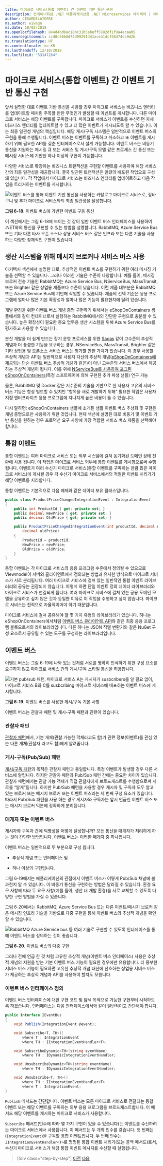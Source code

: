 ```yaml
---
title: 마이크로 서비스(통합 이벤트) 간 이벤트 기반 통신 구현
description: 컨테이너화된 .NET 애플리케이션용 .NET Microservices 아키텍처 | 마이크로 서비스 간의 이벤트 기반 통신을 구현하기 위해 통합 이벤트를 이해합니다.
author: CESARDELATORRE
ms.author: wiwagn
ms.date: 10/02/2018
ms.openlocfilehash: 844d4bd8ac18bc31b5abeff5882df1f9a4acaab5
ms.sourcegitcommit: ccd8c36b0d74d99291d41aceb14cf98d74dc9d2b
ms.translationtype: HT
ms.contentlocale: ko-KR
ms.lasthandoff: 12/10/2018
ms.locfileid: "53147264"
---
```

# <a name="implementing-event-based-communication-between-microservices-integration-events"></a>마이크로 서비스(통합 이벤트) 간 이벤트 기반 통신 구현

앞서 설명한 대로 이벤트 기반 통신을 사용할 경우 마이크로 서비스는 비즈니스 엔터티를 업데이트할 때처럼 주목할 만한 무엇인가 발생할 때 이벤트를 게시합니다. 다른 마이크로 서비스는 해당 이벤트를 구독합니다. 마이크로 서비스가 이벤트를 수신하면 자체 비즈니스 엔터티를 업데이트할 수 있고 더 많은 이벤트가 게시되도록 할 수 있습니다. 이는 최종 일관성 개념의 핵심입니다. 해당 게시/구독 시스템은 일반적으로 이벤트 버스의 구현을 통해 수행됩니다. 이벤트 버스는 이벤트를 구독하고 취소하고 또 이벤트를 게시하기 위해 필요한 API를 갖춘 인터페이스로서 설계 가능합니다. 이벤트 버스는 비동기 통신을 지원하는 메시징 큐 또는 서비스 및 게시/구독 모델 같은 프로세스 간 통신 또는 메시징 서비스에 기반한 하나 이상의 구현이 가능합니다.

다양한 서비스로 확장하는 비즈니스 트랜잭션을 구현할 이벤트를 사용하여 해당 서비스 간의 최종 일관성을 제공합니다. 결국 일관된 트랜잭션은 일련의 배포된 작업으로 구성돼 있습니다. 각 작업에서 마이크로 서비스는 비즈니스 엔터티를 업데이트하고 다음 작업을 트리거하는 이벤트를 게시합니다.

![이벤트 버스를 통해 이벤트 기반 통신을 사용하는 카탈로그 마이크로 서비스로, 장바구니 및 추가 마이크로 서비스와의 최종 일관성을 달성합니다.](./media/image19.png)

**그림 6-18**. 이벤트 버스에 기반한 이벤트 구동 통신

이 섹션에서는 그림 6-18에 보이는 것 같이 일반 이벤트 버스 인터페이스를 사용하여 .NET와의 통신을 구현할 수 있는 방법을 설명합니다. RabbitMQ, Azure Service Bus 또는 기타 다른 타사 오픈 소스나 상용 서비스 버스 같은 인프라 또는 다른 기술을 사용하는 다양한 잠재적인 구현이 있습니다.

## <a name="using-message-brokers-and-services-buses-for-production-systems"></a>생산 시스템을 위해 메시지 브로커나 서비스 버스 사용

아키텍처 섹션에서 설명한 대로, 추상적인 이벤트 버스를 구현하기 위한 여러 메시징 기술을 선택할 수 있습니다. 그러나 이러한 기술은 수준이 다양합니다. 예를 들어, 메시징 브로커 전송 기술인 RabbitMQ는 Azure Service Bus, NServiceBus, MassTransit, 또는 Brighter 같은 상업용 제품보다 수준이 낮습니다. 이런 제품 대부분은 RabbitMQ 또는 Azure Service Bus에 기반해 작업할 수 있습니다. 제품의 선택 기준은 응용 프로그램에 얼마나 많은 기본 확장성과 얼마나 많은 기능이 필요한지에 달려 있습니다.

개발 환경을 위한 이벤트 버스 개념 증명 구현하기 위해서는 eShopOnContainers 샘플에서와 같이 컨테이너로서 실행하는 RabbitMQ에서의 간단한 구현으로 충분할 수 있습니다. 높은 확장성이 필요한 중요 업무용 생산 시스템을 위해 Azure Service Bus를 평가하고 사용할 수 있습니다.

분산 개발을 더 쉽게 만드는 장기 운영 프로세스를 위한 [Sagas](https://docs.particular.net/nservicebus/sagas/) 같이 고수준의 추상적 개념과 더 풍성한 기능을 요구하는 경우, NServiceBus, MassTransit, Brighter 같은 기타 상업용 및 오픈소스 서비스 버스는 평가할 만한 가치가 있습니다. 이 경우 사용할 추상적 개념과 API는 일반적으로 사용자 자신의 추상적 개념([eShopOnContainers에 제공되는 단순 이벤트 버스 추상적 개념](https://github.com/dotnet-architecture/eShopOnContainers/blob/dev/src/BuildingBlocks/EventBus/EventBus/Abstractions/IEventBus.cs)과 같은)이 아닌 고수준의 서비스 버스에서 제공하는 추상적 개념이 됩니다. 이를 위해 [NServiceBus를 사용하여 포크된 eShopOnContainers](https://go.particular.net/eShopOnContainers)(특정 소프트웨어에 의해 구현된 추가 파생 샘플) 연구 가능

물론, RabbitMQ 및 Docker 같은 저수준의 기술을 기반으로 한 사용자 고유의 서비스 버스 기능은 항상 빌드할 수 있지만 "항목을 새로 개발하기 위해" 필요한 작업은 사용자 지정 엔터프라이즈 응용 프로그램에 지나치게 높은 비용이 들 수 있습니다.

다시 말하면: eShopOnContainers 샘플에 소개된 샘플 이벤트 버스 추상화 및 구현은 개념 증명으로만 사용하기 위한 것입니다. 현재 섹션에 설명된 대로 비동기 및 이벤트 기반 통신을 원하는 경우 프로덕션 요구 사항에 가장 적합한 서비스 버스 제품을 선택해야 합니다.

## <a name="integration-events"></a>통합 이벤트

통합 이벤트는 여러 마이크로 서비스 또는 외부 시스템에 걸쳐 동기화된 도메인 상태 전환에 사용 됩니다. 이 작업은 마이크로 서비스 외부에 통합 이벤트를 게시함으로써 수행됩니다. 이벤트가 여러 수신기 마이크로 서비스(통합 이벤트를 구독하는 만큼 많은 마이크로 서비스)에 게시될 경우 각 수신기 마이크로 서비스에서의 적절한 이벤트 처리기가 해당 이벤트를 처리합니다.

통합 이벤트는 기본적으로 다음 예제와 같은 데이터 보유 클래스입니다.

```csharp
public class ProductPriceChangedIntegrationEvent : IntegrationEvent
{
    public int ProductId { get; private set; }
    public decimal NewPrice { get; private set; }
    public decimal OldPrice { get; private set; }

    public ProductPriceChangedIntegrationEvent(int productId, decimal newPrice,
        decimal oldPrice)
    {
        ProductId = productId;
        NewPrice = newPrice;
        OldPrice = oldPrice;
    }
}
```

통합 이벤트는 각 마이크로 서비스의 응용 프래그램 수준에서 정의될 수 있으므로 Viewmodel이 서버와 클라이언트에서 정의되는 방법과 유사한 방식으로 마이크로 서비스가 서로 분리됩니다. 여러 마이크로 서비스에 걸쳐 있는 일반적인 통합 이벤트 라이브러리의 공유는 권장되지 않습니다. 이렇게 하면 단일 이벤트 정의 데이터 라이브러리와 마이크로 서비스가 연결되게 됩니다. 여러 마이크로 서비스에 걸쳐 있는 공용 도메인 모델을 공유하고 싶지 않은 것과 동일한 이유로 이 작업을 수행하고 싶지 않습니다. 마이크로 서비스는 전적으로 자율적이어야 하기 때문입니다.

마이크로 서비스에 걸쳐 공유해야 할 몇 가지 유형의 라이브러리가 있습니다. 하나는 eShopOnContainers에서처럼 [이벤트 버스 클라이언트 API](https://github.com/dotnet-architecture/eShopOnContainers/tree/master/src/BuildingBlocks/EventBus)와 같은 최종 응용 프로그램 블록으로서의 라이브러리입니다. 다른 하나는 JSON 직렬 변환기와 같은 NuGet 구성 요소로서 공유될 수 있는 도구를 구성하는 라이브러리입니다.

## <a name="the-event-bus"></a>이벤트 버스

이벤트 버스는 그림 6-19에 나와 있는 것처럼 서로를 명확히 인식하기 위한 구성 요소를 요구하지 않고 마이크로 서비스 간의 게시/구독 스타일 통신을 허용합니다.

![기본 pub/sub 패턴, 마이크로 서비스 A는 게시자가 susbcribers를 알 필요 없이, 마이크로 서비스 B와 C를 susbcribing 마이크로 서비스에 배포하는 이벤트 버스에 게시합니다.](./media/image20.png)

**그림 6-19**. 이벤트 버스를 사용한 게시/구독 기본 사항

이벤트 버스는 관찰자 패턴 및 게시-구독 패턴과 관련이 있습니다.

### <a name="observer-pattern"></a>관찰자 패턴

[관찰자 패턴](https://en.wikipedia.org/wiki/Observer_pattern)에서, 기본 개체(관찰 가능한 객체라고도 함)가 관련 정보(이벤트)를 관심 있는 다른 개체(관찰자 라고도 함)에게 알려줍니다.

### <a name="publishsubscribe-pubsub-pattern"></a>게시-구독(Pub/Sub) 패턴 

[게시/구독 패턴](https://msdn.microsoft.com/library/ff649664.aspx)의 목적은 관찰자 패턴과 동일합니다. 특정 이벤트가 발생할 경우 다른 서비스에 알립니다. 하지만 관찰자 패턴과 Pub/Sub 패턴 간에는 중요한 차이가 있습니다. 관찰자 패턴에서는 관찰 가능 객체가 직접 관찰자에게 브로드캐스트를 수행함으로써 서로를 “알게”됩니다. 하지만 Pub/Sub 패턴을 사용할 경우 게시자 및 구독자 모두 알고 있는 브로커 또는 메시지 브로커 또는 이벤트 버스라는 세 번째 구성 요소가 있습니다. 따라서 Pub/Sub 패턴을 사용 하는 경우 게시자와 구독자는 앞서 언급한 이벤트 버스 또는 메시지 브로커 덕분에 정확하게 분리됩니다.

### <a name="the-middleman-or-event-bus"></a>매개자 또는 이벤트 버스 

게시자와 구독자 간에 익명성을 어떻게 달성합니까? 모든 통신을 매개자가 처리하게 하는 것이 간단한 방법입니다. 이벤트 버스는 이러한 매개자 중 하나입니다.

이벤트 버스는 일반적으로 두 부분으로 구성 됩니다.

-   추상적 개념 또는 인터페이스 및

-   하나 이상의 구현입니다.

그림 6-19에서는 애플리케이션의 관점에서 이벤트 버스가 어떻게 Pub/Sub 채널에 불과한지 알 수 있습니다. 이 비동기 통신을 구현하는 방법은 달라질 수 있습니다. 환경 요구 사항에 따라 두 요구 사항(예를 들어, 생산 대 개발 환경)을 서로 교체할 수 있도록 다양한 구현 방법을 가질 수 있습니다.

그림 6-20에서는 RabbitMQ, Azure Service Bus 또는 다른 이벤트/메시지 브로커 같은 메시징 인프라 기술을 기반으로 다중 구현을 통해 이벤트 버스의 추상적 개념을 확인할 수 있습니다.

![RabbitMQ Azure Service bus 등 여러 기술로 구현할 수 있도록 인터페이스를 통해 이벤트 버스를 정의하는 것이 좋습니다.](./media/image21.png)

**그림 6-20.** 이벤트 버스의 다중 구현

그러나 전에 언급 한 것 처럼 고유한 추상적 개념(이벤트 버스 인터페이스) 사용은 추상적 개념의 지원을 받는 기본 이벤트 버스 기능이 필요한 경우에만 유용합니다. 더 풍부한 서비스 버스 기능이 필요하면 고유한 추상적 개념 대신에 선호하는 상업용 서비스 버스가 제공하는 추상적 개념과 API를 사용해야 할지도 모릅니다.

### <a name="defining-an-event-bus-interface"></a>이벤트 버스 인터페이스 정의

이벤트 버스 인터페이스에 대한 구현 코드 및 탐색 목적으로 가능한 구현부터 시작하도록 하겠습니다. 인터페이스는 다음 인터페이스에서와 같이 일반적이고 간단해야 합니다.

```csharp
public interface IEventBus
{
    void Publish(IntegrationEvent @event);

    void Subscribe<T, TH>()
        where T : IntegrationEvent
        where TH : IIntegrationEventHandler<T>;

    void SubscribeDynamic<TH>(string eventName)
        where TH : IDynamicIntegrationEventHandler;

    void UnsubscribeDynamic<TH>(string eventName)
        where TH : IDynamicIntegrationEventHandler;

    void Unsubscribe<T, TH>()
        where TH : IIntegrationEventHandler<T>
        where T : IntegrationEvent;
}
```

`Publish` 메서드는 간단합니다. 이벤트 버스는 모든 마이크로 서비스로 전달되는 통합 이벤트 또는 해당 이벤트를 구독하는 외부 응용 프로그램을 브로드캐스트합니다. 이 메서드 해당 이벤트를 게시하는 마이크로 서비스가 사용합니다.

`Subscribe` 메서드(인수에 따라 몇 가지 구현이 있을 수 있습니다)는 이벤트를 수신하려는 마이크로 서비스에서 사용됩니다. 이 메서드는 두 개의 인수를 갖습니다. 첫 번째는 (`IntegrationEvent`)을 구독할 통합 이벤트입니다. 두 번째 인수는 `IIntegrationEventHandler<T>`로 명명된 통합 이벤트 처리기(또는 콜백 메서드)로서, 수신기 마이크로 서비스가 해당 통합 이벤트 메시지를 수신할 때 실행됩니다.

>[!div class="step-by-step"]
>[이전](database-server-container.md)
>[다음](rabbitmq-event-bus-development-test-environment.md)